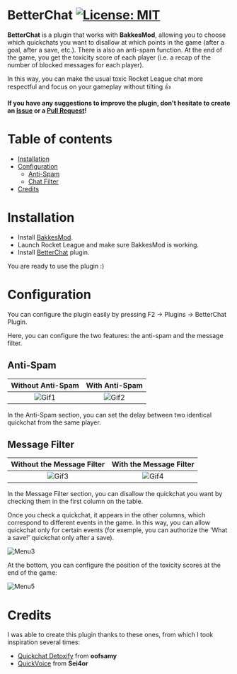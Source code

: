 # BetterChat [![License: MIT](https://img.shields.io/badge/License-MIT-yellow.svg)](https://opensource.org/licenses/MIT)

**BetterChat** is a plugin that works with **BakkesMod**, allowing you to choose which quickchats you want to disallow at which points in the game (after a goal, after a save, etc.). There is also an anti-spam function. At the end of the game, you get the toxicity score of each player (i.e. a recap of the number of blocked messages for each player).

In this way, you can make the usual toxic Rocket League chat more respectful and focus on your gameplay without tilting 👍

**If you have any suggestions to improve the plugin, don't hesitate to create an [Issue](https://github.com/JulienML/BetterChat/issues) or a [Pull Request](https://github.com/JulienML/BetterChat/pulls)!**

# Table of contents

* [Installation](#installation)
* [Configuration](#configuration)
    * [Anti-Spam](#anti-spam)
    * [Chat Filter](#chat-filter)
* [Credits](#credits)

# Installation

- Install [BakkesMod](https://www.bakkesmod.com/download.php).
- Launch Rocket League and make sure BakkesMod is working.
- Install [BetterChat](https://bakkesplugins.com/plugins/view/416) plugin.

You are ready to use the plugin :)

#  Configuration

You can configure the plugin easily by pressing F2 -> Plugins -> BetterChat Plugin.

Here, you can configure the two features: the anti-spam and the message filter.

## Anti-Spam

| Without Anti-Spam | With Anti-Spam |
| :-------------: |:-------------:|
| ![Gif1](https://user-images.githubusercontent.com/108280870/297385991-b60ccd7b-1461-4352-8a42-d5d43518d679.gif) | ![Gif2](https://user-images.githubusercontent.com/108280870/297386150-fafc56e7-0464-4811-8598-7d1d8c21db53.gif) |

In the Anti-Spam section, you can set the delay between two identical quickchat from the same player.

## Message Filter

| Without the Message Filter | With the Message Filter |
| :-------------: |:-------------:|
| ![Gif3](https://user-images.githubusercontent.com/108280870/297386506-b0152ce6-dd2c-41ab-b528-f302037bab8c.gif) | ![Gif4](https://user-images.githubusercontent.com/108280870/297386316-dc14da4c-5fab-49f0-ae75-6e4aec44fe33.gif) |

In the Message Filter section, you can disallow the quickchat you want by checking them in the first column on the table.

Once you check a quickchat, it appears in the other columns, which correspond to different events in the game. In this way, you can allow quickchat only for certain events (for exemple, you can authorize the 'What a save!' quickchat only after a save).

![Menu3](https://github.com/JulienML/BetterChat/assets/108280870/55e854ac-9a82-45db-87f8-a2130453f0f2)

At the bottom, you can configure the position of the toxicity scores at the end of the game:

![Menu5](https://github.com/JulienML/BetterChat/assets/108280870/4fdb965d-8cb5-4e34-a509-7903a4f9eba5)

# Credits

I was able to create this plugin thanks to these ones, from which I took inspiration several times:
- [Quickchat Detoxify](https://bakkesplugins.com/plugins/view/361) from **oofsamy**
- [QuickVoice](https://bakkesplugins.com/plugins/view/303) from **Sei4or**